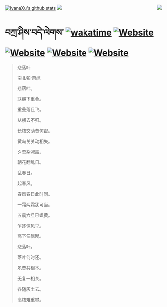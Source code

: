 [![IvanaXu's github stats](https://github-readme-stats.vercel.app/api?username=IvanaXu&theme=codeSTACKr)](https://github.com/anuraghazra/github-readme-stats)
<img align="right" src="https://github-readme-stats.vercel.app/api/top-langs/?username=IvanaXu&langs_count=8&theme=codeSTACKr" />
<img src="https://github-readme-stats.vercel.app/api/wakatime?username=IvanaXu&layout=compact&langs_count=8&theme=codeSTACKr&custom_title=Programming&nbsp;Times&nbsp;(Since&nbsp;Jul.29.2021)&range=all_time" />
# བཀྲ་ཤིས་བདེ་ལེགས་	[![wakatime](https://wakatime.com/badge/user/5043ee4a-e361-4607-9d47-d557f2005d05.svg)](https://wakatime.com/@5043ee4a-e361-4607-9d47-d557f2005d05)	[![Website](https://img.shields.io/website?label=tianchi&up_color=orange&up_message=IvanaXu&url=https%3A%2F%2Fshields.io)](https://tianchi.aliyun.com/home/science/scienceDetail?userId=1095279182618)	[![Website](https://img.shields.io/website?label=yuque&up_color=green&up_message=IvanaXu&url=https%3A%2F%2Fshields.io)](https://www.yuque.com/ivanaxu)	[![Website](https://img.shields.io/website?label=leetcode&up_color=yellow&up_message=IvanaXu&url=https%3A%2F%2Fshields.io)](https://leetcode.cn/u/ivanaxu)	[![Website](https://img.shields.io/website?label=aistudio&up_color=violet&up_message=IvanaXu&url=https%3A%2F%2Fshields.io)](https://aistudio.baidu.com/aistudio/personalcenter/thirdview/979775)
> 悲落叶
>
> 南北朝·萧综
>
> 悲落叶。
> 
> 联翩下重叠。
> 
> 重叠落且飞。
> 
> 从横去不归。
> 
> 长枝交荫昔何密。
> 
> 黄鸟关关动相失。
> 
> 夕蕊杂凝露。
> 
> 朝花翻乱日。
> 
> 乱春日。
> 
> 起春风。
> 
> 春风春日此时同。
> 
> 一霜两霜犹可当。
> 
> 五晨六旦已飒黄。
> 
> 乍逐惊风举。
> 
> 高下任飘飏。
> 
> 悲落叶。
> 
> 落叶何时还。
> 
> 夙昔共根本。
> 
> 无复一相关。
> 
> 各随灰土去。
> 
> 高枝难重攀。
